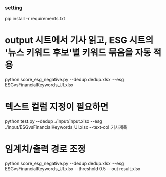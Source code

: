 ### setting
pip install -r requirements.txt




# output 시트에서 기사 읽고, ESG 시트의 '뉴스 키워드 후보'별 키워드 묶음을 자동 적용
python score_esg_negative.py --dedup dedup.xlsx --esg ESGvsFinancialKeywords_UI.xlsx

# 텍스트 컬럼 지정이 필요하면
python test.py --dedup ./input/input.xlsx --esg ./input/ESGvsFinancialKeywords_UI.xlsx --text-col 기사제목

# 임계치/출력 경로 조정
python score_esg_negative.py --dedup dedup.xlsx --esg ESGvsFinancialKeywords_UI.xlsx --threshold 0.5 --out result.xlsx
